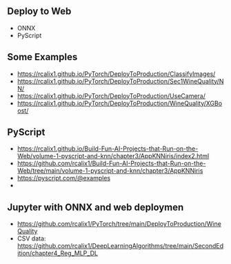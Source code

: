 ## Deploy to Web

* ONNX
* PyScript

## Some Examples

* https://rcalix1.github.io/PyTorch/DeployToProduction/ClassifyImages/
* https://rcalix1.github.io/PyTorch/DeployToProduction/Sec1WineQuality/NN/
* https://rcalix1.github.io/PyTorch/DeployToProduction/UseCamera/
* https://rcalix1.github.io/PyTorch/DeployToProduction/WineQuality/XGBoost/

## PyScript

* https://rcalix1.github.io/Build-Fun-AI-Projects-that-Run-on-the-Web/volume-1-pyscript-and-knn/chapter3/AppKNNiris/index2.html
* https://github.com/rcalix1/Build-Fun-AI-Projects-that-Run-on-the-Web/tree/main/volume-1-pyscript-and-knn/chapter3/AppKNNiris
* https://pyscript.com/@examples
* 

  
## Jupyter with ONNX and web deploymen

* https://github.com/rcalix1/PyTorch/tree/main/DeployToProduction/WineQuality
* CSV data: https://github.com/rcalix1/DeepLearningAlgorithms/tree/main/SecondEdition/chapter4_Reg_MLP_DL
